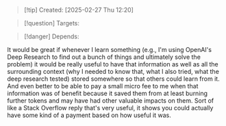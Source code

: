 
>[!tip] Created: [2025-02-27 Thu 12:20]

>[!question] Targets: 

>[!danger] Depends: 

It would be great if whenever I learn something (e.g., I'm using OpenAI's Deep Research to find out a bunch of things and ultimately solve the problem) it would be really useful to have that information as well as all the surrounding context (why I needed to know that, what I also tried, what the deep research tested) stored somewhere so that others could learn from it. And even better to be able to pay a small micro fee to me when that information was of benefit because it saved them from at least burning further tokens and may have had other valuable impacts on them. Sort of like a Stack Overflow reply that's very useful, it shows you could actually have some kind of a payment based on how useful it was. 